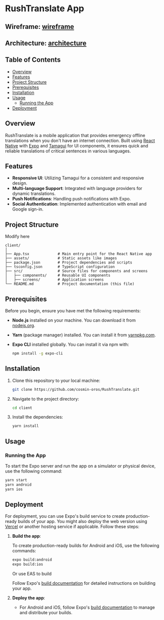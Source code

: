 # RushTranslate App

## Wireframe: [wireframe](https://www.figma.com/design/JWIU6D9crToZwDgviTKRd2/RushTranslate?node-id=0-1&node-type=canvas&t=aoCEVEw9KvQHlGIw-0)
## Architecture: [architecture]()

## Table of Contents
- [Overview](#overview)
- [Features](#features)
- [Project Structure](#project-structure)
- [Prerequisites](#prerequisites)
- [Installation](#installation)
- [Usage](#usage)
  - [Running the App](#running-the-app)
- [Deployment](#deployment)

## Overview

RushTranslate is a mobile application that provides emergency offline translations when you don't have an internet connection. Built using [React Native](https://reactnative.dev/) with [Expo](https://expo.dev/) and [Tamagui](https://tamagui.dev/) for UI components, it ensures quick and reliable translations of critical sentences in various languages.

## Features

- **Responsive UI**: Utilizing Tamagui for a consistent and responsive design.
- **Multi-language Support**: Integrated with language providers for dynamic translations.
- **Push Notifications**: Handling push notifications with Expo.
- **Social Authentication**: Implemented authentication with email and Google sign-in.

## Project Structure

Modify here
```plaintext
client/
│
├── App.tsx             # Main entry point for the React Native app
├── assets/             # Static assets like images 
├── package.json        # Project dependencies and scripts
├── tsconfig.json       # TypeScript configuration
├── src/                # Source files for components and screens
│   ├── components/     # Reusable UI components
│   ├── screens/        # Application screens
└── README.md           # Project documentation (this file)
```

## Prerequisites

Before you begin, ensure you have met the following requirements:

- **Node.js** installed on your machine. You can download it from [nodejs.org](https://nodejs.org).

- **Yarn** (package manager) installed. You can install it from [yarnpkg.com](https://yarnpkg.com).

- **Expo CLI** installed globally. You can install it via npm with:

    ```bash
    npm install -g expo-cli
    ```

## Installation

1. Clone this repository to your local machine:

    ```bash
    git clone https://github.com/cosmin-oros/RushTranslate.git
    ```

2. Navigate to the project directory:

    ```bash
    cd client
    ```

3. Install the dependencies:

    ```bash
    yarn install
    ```

## Usage

### Running the App

To start the Expo server and run the app on a simulator or physical device, use the following command:

```bash
yarn start
yarn android
yarn ios
```

## Deployment

For deployment, you can use Expo's build service to create production-ready builds of your app. You might also deploy the web version using [Vercel](https://vercel.com/) or another hosting service if applicable. Follow these steps:

1. **Build the app**:

    To create production-ready builds for Android and iOS, use the following commands:

    ```bash
    expo build:android
    expo build:ios
    ```
    Or use EAS to build

    Follow Expo's [build documentation](https://docs.expo.dev/build/introduction/) for detailed instructions on building your app.

2. **Deploy the app**:

    - For Android and iOS, follow Expo's [build documentation](https://docs.expo.dev/build/introduction/) to manage and distribute your builds.
    


